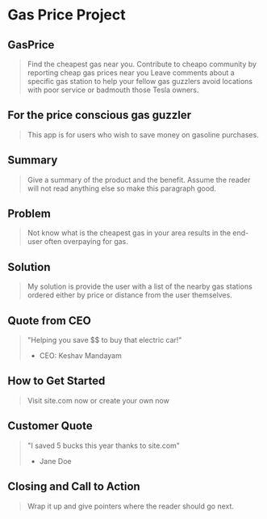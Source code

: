 # Gas Price Project

<!--
> The purpose of this application is to provide a user with the cheapest gas or petrol prices in their vicinty. Furthermore, the site crowdsources more up to date gas price information and will alternatively list that as well. There is a user input to add a new gas price to the database.
-->

## GasPrice

> Find the cheapest gas near you.
> Contribute to cheapo community by reporting cheap gas prices near you
> Leave comments about a specific gas station to help your fellow gas guzzlers avoid locations with poor service or badmouth those Tesla owners.

## For the price conscious gas guzzler

> This app is for users who wish to save money on gasoline purchases.

## Summary

> Give a summary of the product and the benefit. Assume the reader will not read anything else so make this paragraph good.

## Problem

> Not know what is the cheapest gas in your area results in the end-user often overpaying for gas.

## Solution

> My solution is provide the user with a list of the nearby gas stations ordered either by price or distance from the user themselves.

## Quote from CEO

> "Helping you save \$\$ to buy that electric car!"
>
> - CEO: Keshav Mandayam

## How to Get Started

> Visit site.com now or create your own now

## Customer Quote

> "I saved 5 bucks this year thanks to site.com"
>
> - Jane Doe

## Closing and Call to Action

> Wrap it up and give pointers where the reader should go next.
